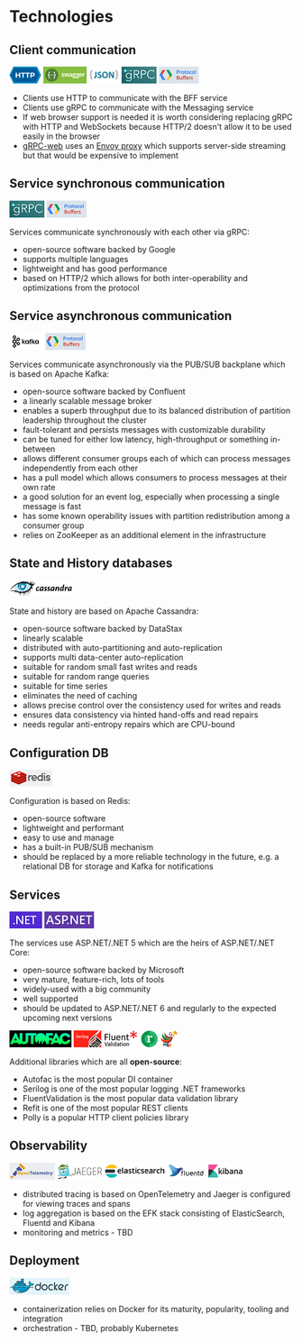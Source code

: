 # Technologies

## Client communication

![HTTP](tech-images/http.png)
![Swagger](tech-images/swagger.png)
![JSON](tech-images/json.png)
![gRPC](tech-images/grpc.png)
![Protocol Buffers](tech-images/protocol-buffers.png)

* Clients use HTTP to communicate with the BFF service
* Clients use gRPC to communicate with the Messaging service
* If web browser support is needed it is worth considering replacing gRPC with HTTP and WebSockets because HTTP/2 doesn't allow it to be used easily in the browser
* [gRPC-web](https://github.com/grpc/grpc-web) uses an [Envoy proxy](https://www.envoyproxy.io/) which supports server-side streaming but that would be expensive to implement

## Service synchronous communication

![gRPC](tech-images/grpc.png)
![Protocol Buffers](tech-images/protocol-buffers.png)

Services communicate synchronously with each other via gRPC:
* open-source software backed by Google
* supports multiple languages
* lightweight and has good performance
* based on HTTP/2 which allows for both inter-operability and optimizations from the protocol

## Service asynchronous communication

![Kafka](tech-images/kafka.png)
![Protocol buffers](tech-images/protocol-buffers.png)

Services communicate asynchronously via the PUB/SUB backplane which is based on Apache Kafka:
* open-source software backed by Confluent
* a linearly scalable message broker
* enables a superb throughput due to its balanced distribution of partition leadership throughout the cluster
* fault-tolerant and persists messages with customizable durability
* can be tuned for either low latency, high-throughput or something in-between
* allows different consumer groups each of which can process messages independently from each other
* has a pull model which allows consumers to process messages at their own rate
* a good solution for an event log, especially when processing a single message is fast
* has some known operability issues with partition redistribution among a consumer group
* relies on ZooKeeper as an additional element in the infrastructure

## State and History databases

![Cassandra](tech-images/cassandra.png)

State and history are based on Apache Cassandra:
* open-source software backed by DataStax
* linearly scalable
* distributed with auto-partitioning and auto-replication
* supports multi data-center auto-replication
* suitable for random small fast writes and reads
* suitable for random range queries
* suitable for time series
* eliminates the need of caching
* allows precise control over the consistency used for writes and reads
* ensures data consistency via hinted hand-offs and read repairs
* needs regular anti-entropy repairs which are CPU-bound

## Configuration DB

![Redis](tech-images/redis.png)

Configuration is based on Redis:
* open-source software
* lightweight and performant
* easy to use and manage
* has a built-in PUB/SUB mechanism
* should be replaced by a more reliable technology in the future, e.g. a relational DB for storage and Kafka for notifications

## Services

![.NET](tech-images/dotnet.png)
![ASP.NET](tech-images/aspnet.png)

The services use ASP.NET/.NET 5 which are the heirs of ASP.NET/.NET Core:
* open-source software backed by Microsoft
* very mature, feature-rich, lots of tools
* widely-used with a big community
* well supported
* should be updated to ASP.NET/.NET 6 and regularly to the expected upcoming next versions

![Autofac](tech-images/autofac.png)
![Serilog](tech-images/serilog.png)
![FluentValidation](tech-images/fluent-validation.png)
![Refit](tech-images/refit.png)
![Polly](tech-images/polly.png)

Additional libraries which are all **open-source**:
* Autofac is the most popular DI container
* Serilog is one of the most popular logging .NET frameworks
* FluentValidation is the most popular data validation library
* Refit is one of the most popular REST clients
* Polly is a popular HTTP client policies library

## Observability

![OpenTelemetry](tech-images/open-telemetry.png)
![Jaeger](tech-images/jaeger.png)
![ElasticSearch](tech-images/elasticsearch.png)
![Fluentd](tech-images/fluentd.png)
![Kibana](tech-images/kibana.png)

* distributed tracing is based on OpenTelemetry and Jaeger is configured for viewing traces and spans
* log aggregation is based on the EFK stack consisting of ElasticSearch, Fluentd and Kibana
* monitoring and metrics - TBD

## Deployment

![Docker](tech-images/docker.png)

* containerization relies on Docker for its maturity, popularity, tooling and integration
* orchestration - TBD, probably Kubernetes
